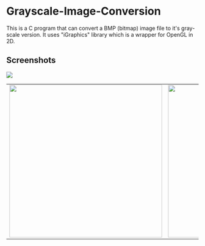 # Grayscale-Image-Conversion
This is a C program that can convert a BMP (bitmap) image file to it's gray-scale version. It uses "iGraphics" library which is a wrapper for OpenGL in 2D.

## Screenshots
<table>
  <tr>
    <img src="https://drive.google.com/uc?id=1RphUB4aYEYW6VAAIzxGnx2RFLzL8_l2V" />
  </tr>
  <tr>
    <td><img src="https://drive.google.com/uc?id=1BwjpkDhrQvkKZI7gG48IiOaVxmN4gFiw" width="400" /></td>
    <td><img src="https://drive.google.com/uc?id=1M-UYTpjsaAzWGqKyY1TDYPxsFCuKSQYF" width="400" /></td>
  </tr>
</table>
